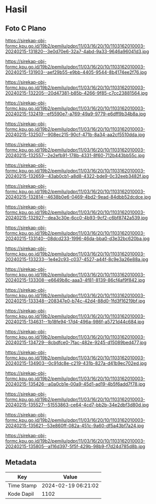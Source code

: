 # Hasil

## Foto C Plano

https://sirekap-obj-formc.kpu.go.id/19b2/pemilu/pdpr/11/03/16/20/10/1103162010003-20240215-131820--3e0d70e6-32a7-4abd-9a33-9646a96041d3.jpg

https://sirekap-obj-formc.kpu.go.id/19b2/pemilu/pdpr/11/03/16/20/10/1103162010003-20240215-131903--aef29b55-e9bb-4405-9544-8b4174ee2f76.jpg

https://sirekap-obj-formc.kpu.go.id/19b2/pemilu/pdpr/11/03/16/20/10/1103162010003-20240215-132205--20d47381-b85b-4266-9f85-c7cc23881564.jpg

https://sirekap-obj-formc.kpu.go.id/19b2/pemilu/pdpr/11/03/16/20/10/1103162010003-20240215-132419--ef5590e7-a769-49a9-9779-e6dff9b34b8a.jpg

https://sirekap-obj-formc.kpu.go.id/19b2/pemilu/pdpr/11/03/16/20/10/1103162010003-20240215-132507--908ec215-90cf-471b-8a34-aa2cf5510dda.jpg

https://sirekap-obj-formc.kpu.go.id/19b2/pemilu/pdpr/11/03/16/20/10/1103162010003-20240215-132557--2e2efb91-178b-4331-8f60-712b443bb55c.jpg

https://sirekap-obj-formc.kpu.go.id/19b2/pemilu/pdpr/11/03/16/20/10/1103162010003-20240215-132659--43ab0cb1-a8d8-4322-bde9-0c32eeb3482f.jpg

https://sirekap-obj-formc.kpu.go.id/19b2/pemilu/pdpr/11/03/16/20/10/1103162010003-20240215-132814--4638b0e6-0469-4bd2-9ead-84dbb52dcdce.jpg

https://sirekap-obj-formc.kpu.go.id/19b2/pemilu/pdpr/11/03/16/20/10/1103162010003-20240215-132927--dea3c30e-6cc0-4b93-9cf2-c6bf8742a539.jpg

https://sirekap-obj-formc.kpu.go.id/19b2/pemilu/pdpr/11/03/16/20/10/1103162010003-20240215-133140--08dcd233-1996-46da-bba0-d3e32bc620ba.jpg

https://sirekap-obj-formc.kpu.go.id/19b2/pemilu/pdpr/11/03/16/20/10/1103162010003-20240215-133233--1e4e2c93-c037-4527-a44f-8c9e3a26e88a.jpg

https://sirekap-obj-formc.kpu.go.id/19b2/pemilu/pdpr/11/03/16/20/10/1103162010003-20240215-133308--e6649b8c-aaa3-4f81-8139-86cf4af9f842.jpg

https://sirekap-obj-formc.kpu.go.id/19b2/pemilu/pdpr/11/03/16/20/10/1103162010003-20240215-133348--208347e0-b74c-42d4-88d0-1fd3f16219bf.jpg

https://sirekap-obj-formc.kpu.go.id/19b2/pemilu/pdpr/11/03/16/20/10/1103162010003-20240215-134631--1b18fe94-17d4-496a-986f-a5721d44c684.jpg

https://sirekap-obj-formc.kpu.go.id/19b2/pemilu/pdpr/11/03/16/20/10/1103162010003-20240215-134729--8cbdfce0-7fac-482e-9245-d15089bed477.jpg

https://sirekap-obj-formc.kpu.go.id/19b2/pemilu/pdpr/11/03/16/20/10/1103162010003-20240215-134903--0c91dc8e-c219-431b-827a-d41b9ec702ed.jpg

https://sirekap-obj-formc.kpu.go.id/19b2/pemilu/pdpr/11/03/16/20/10/1103162010003-20240215-135426--a0a0cb1e-00a9-45d1-ad19-4b5f6add7f78.jpg

https://sirekap-obj-formc.kpu.go.id/19b2/pemilu/pdpr/11/03/16/20/10/1103162010003-20240215-135527--51553863-ce64-4cd7-bb2b-34e2dbf3d80d.jpg

https://sirekap-obj-formc.kpu.go.id/19b2/pemilu/pdpr/11/03/16/20/10/1103162010003-20240215-135621--53e860ff-082a-451c-9a60-df5a43bf7a24.jpg

https://sirekap-obj-formc.kpu.go.id/19b2/pemilu/pdpr/11/03/16/20/10/1103162010003-20240215-135805--a116d397-5f5f-429b-98b9-f7d24d785d8b.jpg


## Metadata

| Key        | Value               |
| ---------- | ------------------- |
| Time Stamp | 2024-02-19 06:21:02 |
| Kode Dapil | 1102                |



